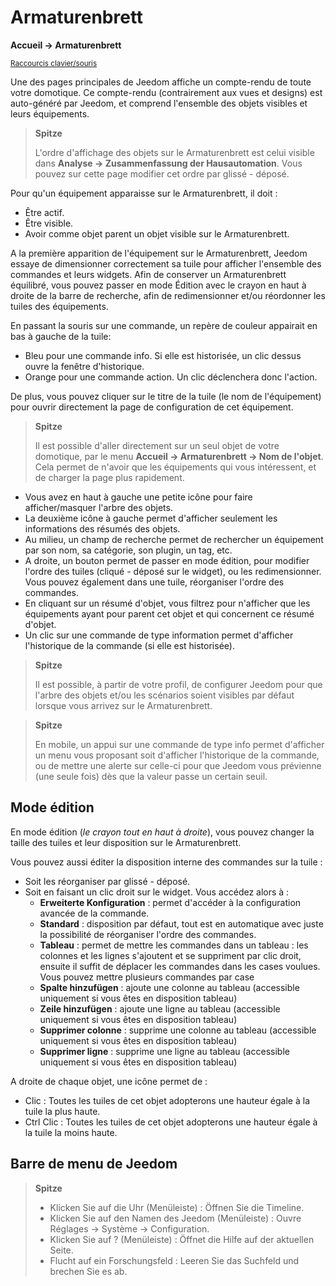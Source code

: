 # Armaturenbrett
**Accueil → Armaturenbrett**

<small>[Raccourcis clavier/souris](shortcuts.md)</small>

Une des pages principales de Jeedom affiche un compte-rendu de toute votre domotique.
Ce compte-rendu (contrairement aux vues et designs) est auto-généré par Jeedom, et comprend l'ensemble des objets visibles et leurs équipements.

> **Spitze**
>
> L'ordre d'affichage des objets sur le Armaturenbrett est celui visible dans **Analyse → Zusammenfassung der Hausautomation**. Vous pouvez sur cette page modifier cet ordre par glissé - déposé.

Pour qu'un équipement apparaisse sur le Armaturenbrett, il doit :
- Être actif.
- Être visible.
- Avoir comme objet parent un objet visible sur le Armaturenbrett.

A la première apparition de l'équipement sur le Armaturenbrett, Jeedom essaye de dimensionner correctement sa tuile pour afficher l'ensemble des commandes et leurs widgets.
Afin de conserver un Armaturenbrett équilibré, vous pouvez passer en mode Édition avec le crayon en haut à droite de la barre de recherche, afin de redimensionner et/ou réordonner les tuiles des équipements.

En passant la souris sur une commande, un repère de couleur appairait en bas à gauche de la tuile:
- Bleu pour une commande info. Si elle est historisée, un clic dessus ouvre la fenêtre d'historique.
- Orange pour une commande action. Un clic déclenchera donc l'action.

De plus, vous pouvez cliquer sur le titre de la tuile (le nom de l'équipement) pour ouvrir directement la page de configuration de cet équipement.

> **Spitze**
>
> Il est possible d'aller directement sur un seul objet de votre domotique, par le menu **Accueil → Armaturenbrett → Nom de l'objet**.
> Cela permet de n'avoir que les équipements qui vous intéressent, et de charger la page plus rapidement.

- Vous avez en haut à gauche une petite icône pour faire afficher/masquer l'arbre des objets.
- La deuxième icône à gauche permet d'afficher seulement les informations des résumés des objets.
- Au milieu, un champ de recherche permet de rechercher un équipement par son nom, sa catégorie, son plugin, un tag, etc.
- A droite, un bouton permet de passer en mode édition, pour modifier l'ordre des tuiles (cliqué - déposé sur le widget), ou les redimensionner. Vous pouvez également dans une tuile, réorganiser l'ordre des commandes.
- En cliquant sur un résumé d'objet, vous filtrez pour n'afficher que les équipements ayant pour parent cet objet et qui concernent ce résumé d'objet.
- Un clic sur une commande de type information permet d'afficher l'historique de la commande (si elle est historisée).

> **Spitze**
>
> Il est possible, à partir de votre profil, de configurer Jeedom pour que l'arbre des objets et/ou les scénarios soient visibles par défaut lorsque vous arrivez sur le Armaturenbrett.

> **Spitze**
>
> En mobile, un appui sur une commande de type info permet d'afficher un menu vous proposant soit d'afficher l'historique de la commande, ou de mettre une alerte sur celle-ci pour que Jeedom vous prévienne (une seule fois) dès que la valeur passe un certain seuil.


## Mode édition

En mode édition (*le crayon tout en haut à droite*), vous pouvez changer la taille des tuiles et leur disposition sur le Armaturenbrett.

Vous pouvez aussi éditer la disposition interne des commandes sur la tuile :

- Soit les réorganiser par glissé - déposé.
- Soit en faisant un clic droit sur le widget. Vous accédez alors à :
    - **Erweiterte Konfiguration** : permet d'accéder à la configuration avancée de la commande.
    - **Standard** : disposition par défaut, tout est en automatique avec juste la possibilité de réorganiser l'ordre des commandes.
    - **Tableau** : permet de mettre les commandes dans un tableau : les colonnes et les lignes s'ajoutent et se suppriment par clic droit, ensuite il suffit de déplacer les commandes dans les cases voulues. Vous pouvez mettre plusieurs commandes par case
    - **Spalte hinzufügen** : ajoute une colonne au tableau (accessible uniquement si vous êtes en disposition tableau)
    - **Zeile hinzufügen** : ajoute une ligne au tableau (accessible uniquement si vous êtes en disposition tableau)
    - **Supprimer colonne** : supprime une colonne au tableau (accessible uniquement si vous êtes en disposition tableau)
    - **Supprimer ligne** : supprime une ligne au tableau (accessible uniquement si vous êtes en disposition tableau)

A droite de chaque objet, une icône permet de :

- Clic : Toutes les tuiles de cet objet adopterons une hauteur égale à la tuile la plus haute.
- Ctrl Clic : Toutes les tuiles de cet objet adopterons une hauteur égale à la tuile la moins haute.

## Barre de menu de Jeedom

> **Spitze**
>
> - Klicken Sie auf die Uhr (Menüleiste) : Öffnen Sie die Timeline.
> - Klicken Sie auf den Namen des Jeedom (Menüleiste) : Ouvre Réglages → Système → Configuration.
> - Klicken Sie auf ? (Menüleiste) : Öffnet die Hilfe auf der aktuellen Seite.
> - Flucht auf ein Forschungsfeld : Leeren Sie das Suchfeld und brechen Sie es ab.
